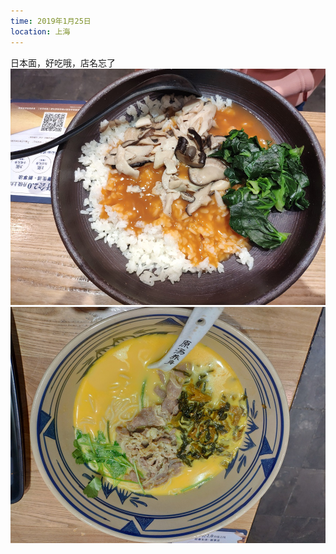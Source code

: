```yaml
---
time: 2019年1月25日
location: 上海
---
```

日本面，好吃哦，店名忘了
![](/assets/images/tweets/20190125_1.jpg)
![](/assets/images/tweets/20190125_2.jpg)
